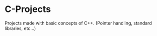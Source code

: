 # C-Projects
Projects made with basic concepts of C++. (Pointer handling, standard libraries, etc...)
